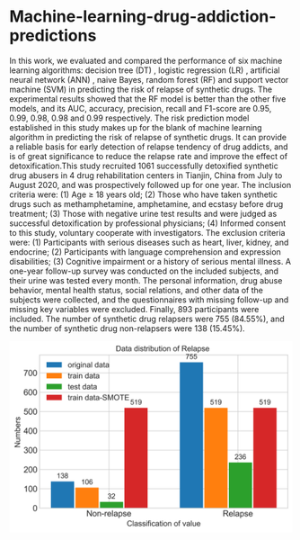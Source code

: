 # Machine-learning-drug-addiction-predictions
In this work, we evaluated and compared the performance of six machine learning algorithms: decision tree (DT) , logistic regression (LR) , artificial neural network (ANN) , naive Bayes, random forest (RF) and support vector machine (SVM) in predicting the risk of relapse of synthetic drugs. The experimental results showed that the RF model is better than the other five models, and its AUC, accuracy, precision, recall and F1-score are 0.95, 0.99, 0.98, 0.98 and 0.99 respectively. The risk prediction model established in this study makes up for the blank of machine learning algorithm in predicting the risk of relapse of synthetic drugs. It can provide a reliable basis for early detection of relapse tendency of drug addicts, and is of great significance to reduce the relapse rate and improve the effect of detoxification.This study recruited 1061 successfully detoxified synthetic drug abusers in 4 drug rehabilitation centers in Tianjin, China from July to August 2020, and was prospectively followed up for one year. The inclusion criteria were: (1) Age ≥ 18 years old; (2) Those who have taken synthetic drugs such as methamphetamine, amphetamine, and ecstasy before drug treatment; (3) Those with negative urine test results and were judged as successful detoxification by professional physicians; (4) Informed consent to this study, voluntary cooperate with investigators. The exclusion criteria were: (1) Participants with serious diseases such as heart, liver, kidney, and endocrine; (2) Participants with language comprehension and expression disabilities; (3) Cognitive impairment or a history of serious mental illness. A one-year follow-up survey was conducted on the included subjects, and their urine was tested every month. The personal information, drug abuse behavior, mental health status, social relations, and other data of the subjects were collected, and the questionnaires with missing follow-up and missing key variables were excluded. Finally, 893 participants were included. The number of synthetic drug relapsers were 755 (84.55%), and the number of synthetic drug non-relapsers were 138 (15.45%). 

![](https://github.com/XUEXI-CL/Machine-learning-drug-addiction-predictions/blob/main/data.png)
